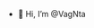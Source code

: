 - 👋 Hi, I’m @VagNta

<!---
VagNta/VagNta is a ✨ special ✨ repository because its `README.md` (this file) appears on your GitHub profile.
You can click the Preview link to take a look at your changes.
--->
